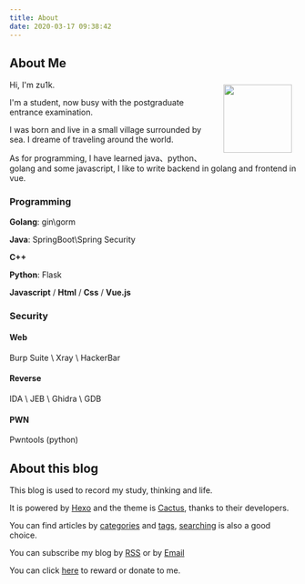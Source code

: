 ```yaml
---
title: About
date: 2020-03-17 09:38:42
---
```


## About Me

<img src="https://cdn.jsdelivr.net/gh/zu1k/cdn@cdn/images/logo.jpg" align="right" width="120px" style="float:right; margin:8px; width:120px;" />

Hi, I'm zu1k.

I'm a student, now busy with the postgraduate entrance examination.

I was born and live in a small village surrounded by sea. I dreame of traveling around the world. 

As for programming, I have learned java、python、golang and some javascript, I like to write backend in golang and frontend in vue.

### Programming

**Golang**: gin\gorm

**Java**: SpringBoot\Spring Security

**C++**

**Python**: Flask

**Javascript** / **Html** / **Css** / **Vue.js**

### Security

#### Web

Burp Suite \ Xray \ HackerBar

#### Reverse

IDA \ JEB \ Ghidra \ GDB

#### PWN

Pwntools (python)

## About this blog

This blog is used to record my study, thinking and life.

It is powered by [Hexo](https://hexo.io/zh-cn/) and the theme is [Cactus](https://github.com/probberechts/hexo-theme-cactus), thanks to their developers.

You can find articles by [categories](/categories/) and [tags](/tags/), [searching](/search/) is also a good choice.

You can subscribe my blog by [RSS](/atom.xml) or by [Email](https://mailsub.lgf.im)

You can click [here](/donate/) to reward or donate to me.
